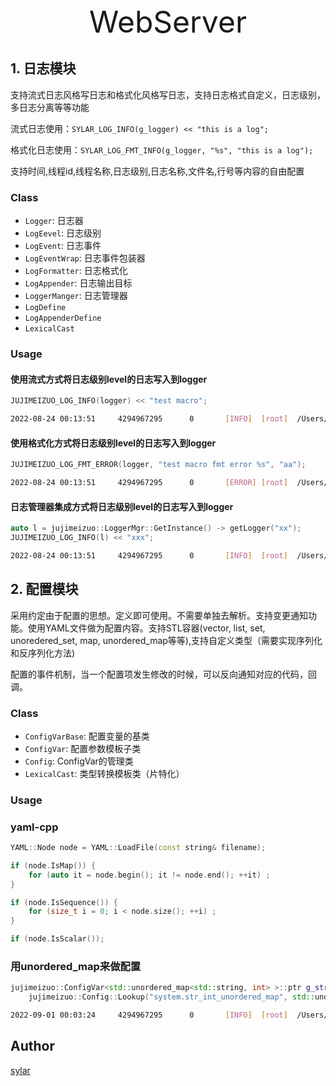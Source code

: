 <div align='center' >
	<font size='70'>WebServer</font>
</div>

## 1. 日志模块

支持流式日志风格写日志和格式化风格写日志，支持日志格式自定义，日志级别，多日志分离等等功能

流式日志使用：`SYLAR_LOG_INFO(g_logger) << "this is a log";`

格式化日志使用：`SYLAR_LOG_FMT_INFO(g_logger, "%s", "this is a log"); `

支持时间,线程id,线程名称,日志级别,日志名称,文件名,行号等内容的自由配置

### Class

- `Logger`: 日志器
- `LogEevel`: 日志级别
- `LogEvent`: 日志事件
- `LogEventWrap`: 日志事件包装器
- `LogFormatter`: 日志格式化
- `LogAppender`: 日志输出目标
- `LoggerManger`: 日志管理器
- `LogDefine`
- `LogAppenderDefine`
- `LexicalCast`

### Usage

#### 使用流式方式将日志级别level的日志写入到logger

```C++
JUJIMEIZUO_LOG_INFO(logger) << "test macro";
```

```bash
2022-08-24 00:13:51     4294967295      0       [INFO]  [root]  /Users/fengzetao/Desktop/WebServer/tests/test.cc:24     test macro
```

#### 使用格式化方式将日志级别level的日志写入到logger
```C++
JUJIMEIZUO_LOG_FMT_ERROR(logger, "test macro fmt error %s", "aa");
```

```bash
2022-08-24 00:13:51     4294967295      0       [ERROR] [root]  /Users/fengzetao/Desktop/WebServer/tests/test.cc:27     test macro fmt error aa
```

#### 日志管理器集成方式将日志级别level的日志写入到logger
```C++
auto l = jujimeizuo::LoggerMgr::GetInstance() -> getLogger("xx");
JUJIMEIZUO_LOG_INFO(l) << "xxx";
```

```bash
2022-08-24 00:13:51     4294967295      0       [INFO]  [root]  /Users/fengzetao/Desktop/WebServer/tests/test.cc:30     xxx
```

## 2. 配置模块

采用约定由于配置的思想。定义即可使用。不需要单独去解析。支持变更通知功能。使用YAML文件做为配置内容。支持STL容器(vector, list, set, unoredered_set, map, unordered_map等等),支持自定义类型（需要实现序列化和反序列化方法)

配置的事件机制，当一个配置项发生修改的时候，可以反向通知对应的代码，回调。

### Class
- `ConfigVarBase`: 配置变量的基类
- `ConfigVar`: 配置参数模板子类
- `Config`: ConfigVar的管理类
- `LexicalCast`: 类型转换模板类（片特化）
### Usage

### yaml-cpp

```c++
YAML::Node node = YAML::LoadFile(const string& filename);

if (node.IsMap()) {
	for (auto it = node.begin(); it != node.end(); ++it) ;
}

if (node.IsSequence()) {
	for (size_t i = 0; i < node.size(); ++i) ;
}

if (node.IsScalar());

```

### 用unordered_map来做配置

```C++
jujimeizuo::ConfigVar<std::unordered_map<std::string, int> >::ptr g_str_int_unordered_map_value_config =
	jujimeizuo::Config::Lookup("system.str_int_unordered_map", std::unordered_map<std::string, int>{{"k", 2}}, "system str int unordered_map");
```

```bash
2022-09-01 00:03:24     4294967295      0       [INFO]  [root]  /Users/fengzetao/Desktop/WebServer/tests/test_config.cc:142     after str_int_unordered_map: {k2 - 20}
```

## Author

[sylar](https://github.com/sylar-yin/sylar)
